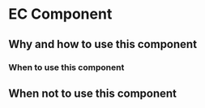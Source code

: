 # EC Component

## Why and how to use this component

### When to use this component

## When not to use this component
